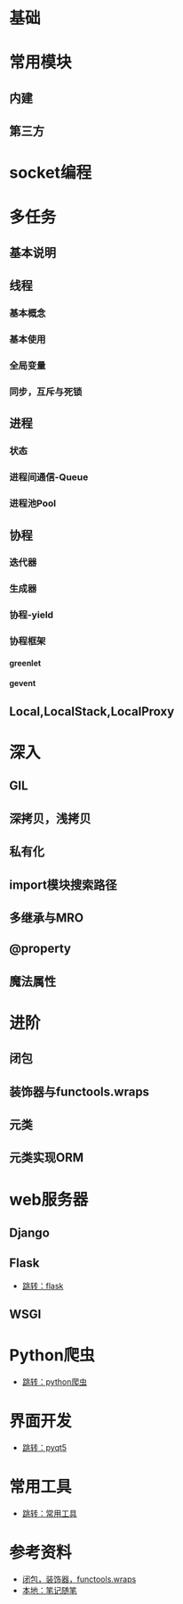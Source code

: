 # 基础

# 常用模块

## 内建

<!-- https://www.liaoxuefeng.com/wiki/1016959663602400/1017642838127488 -->

## 第三方

<!-- https://www.liaoxuefeng.com/wiki/1016959663602400/1017785364772448 -->

# socket编程

# 多任务

## 基本说明

## 线程

### 基本概念

### 基本使用

### 全局变量

### 同步，互斥与死锁

## 进程

### 状态

### 进程间通信-Queue

### 进程池Pool

## 协程 

### 迭代器

### 生成器

### 协程-yield

### 协程框架

#### greenlet

#### gevent

## Local,LocalStack,LocalProxy

# 深入

## GIL

## 深拷贝，浅拷贝

## 私有化

## import模块搜索路径

## 多继承与MRO

## @property

## 魔法属性

# 进阶

## 闭包

## 装饰器与functools.wraps

## 元类

## 元类实现ORM

# web服务器

## Django

## Flask

- [跳转：flask](./flask.md)

## WSGI

# Python爬虫

- [跳转：python爬虫](./python爬虫.md)

# 界面开发

- [跳转：pyqt5](./pyqt5.md)

# 常用工具

- [跳转：常用工具](./lib.md)

# 参考资料

- [闭包，装饰器，functools.wraps](https://zhuanlan.zhihu.com/p/78500405)
- [本地：笔记随笔](./_PythonNote.md)


